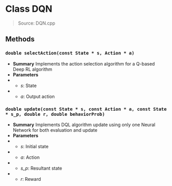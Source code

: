 # Class DQN
> Source: DQN.cpp
## Methods
### ``double selectAction(const State * s, Action * a)``
* **Summary**
  Implements the action selection algorithm for a Q-based Deep RL algorithm
* **Parameters**
* * _s_: State
* * _a_: Output action
### ``double update(const State * s, const Action * a, const State * s_p, double r, double behaviorProb)``
* **Summary**
  Implements DQL algorithm update using only one Neural Network for both evaluation and update
* **Parameters**
* * _s_: Initial state
* * _a_: Action
* * _s_p_: Resultant state
* * _r_: Reward
